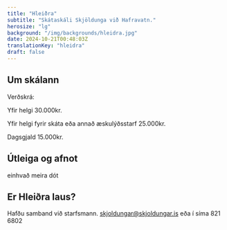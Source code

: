 ```yaml
---
title: "Hleiðra"
subtitle: "Skátaskáli Skjöldunga við Hafravatn."
herosize: "lg"
background: "/img/backgrounds/hleidra.jpg"
date: 2024-10-21T00:48:03Z
translationKey: "hleidra"
draft: false
---
```


## Um skálann

Verðskrá:

Yfir helgi 30.000kr.

Yfir helgi fyrir skáta eða annað æskulýðsstarf 25.000kr.

Dagsgjald 15.000kr.


## Útleiga og afnot

einhvað meira dót

## Er Hleiðra laus?

Hafðu samband við starfsmann. skjoldungar@skjoldungar.is eða í síma 821 6802
